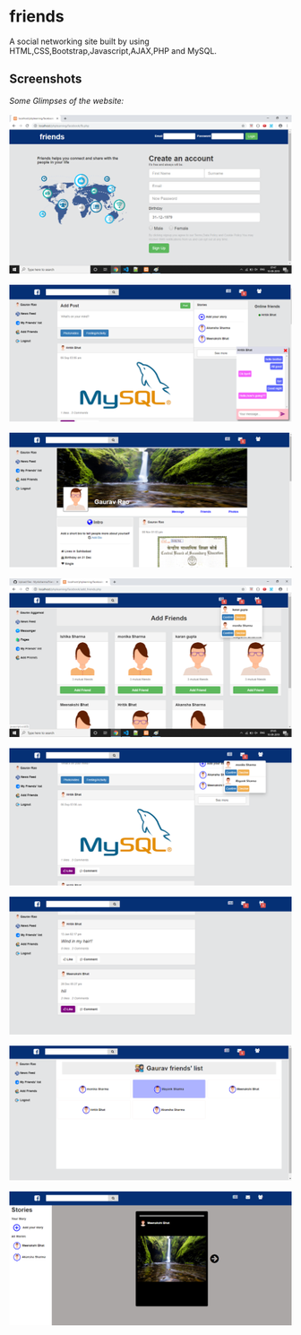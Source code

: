 # friends
A social networking site built by using HTML,CSS,Bootstrap,Javascript,AJAX,PHP and MySQL.
## Screenshots
*Some Glimpses of the website:*
<br/><br/>
<img src="/uploads/friends.png"><br/><br/>
<img src="/uploads/main.png"><br/><br/>
<img src="/uploads/profile.png"><br/><br/>
<img src="/uploads/addfriends.png"><br><br>
<img src="/uploads/main2.png"><br/><br/>
<img src="/uploads/main3.png"><br/><br/>
<img src="/uploads/friendlist.png"><br/><br/>
<img src="/uploads/stories.png"><br/><br/>


